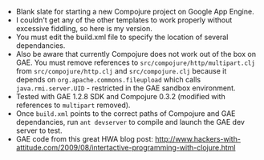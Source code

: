 * Blank slate for starting a new Compojure project on Google App Engine.
* I couldn't get any of the other templates to work properly without excessive fiddling, so here is my version.
* You must edit the build.xml file to specify the location of several dependancies.
* Also be aware that currently Compojure does not work out of the box on GAE.  You must remove references to `src/compojure/http/multipart.clj` from `src/compojure/http.clj` and `src/compojure.clj` because it depends on `org.apache.commons.fileupload` which calls `java.rmi.server.UID` - restricted in the GAE sandbox environment.
* Tested with GAE 1.2.8 SDK and Compojure 0.3.2 (modified with references to `multipart` removed).
* Once `build.xml` points to the correct paths of Compojure and GAE dependancies, run `ant devserver` to compile and launch the GAE dev server to test.
* GAE code from this great HWA blog post: http://www.hackers-with-attitude.com/2009/08/intertactive-programming-with-clojure.html
